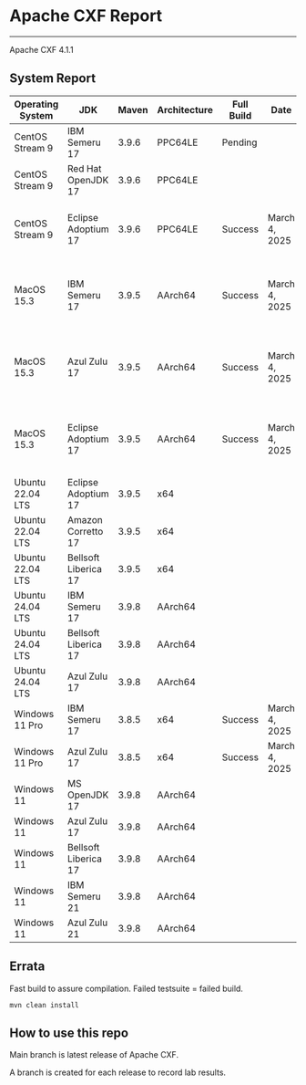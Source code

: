 # Apache CXF Report
--- 

Apache CXF 4.1.1

## System Report

| Operating System    | JDK       | Maven | Architecture | Full Build | Date  | Notes |
|---------------------|-----------|-------|--------------|------------|-------|-------|
| CentOS Stream 9     | IBM Semeru 17  | 3.9.6 | PPC64LE      | Pending  |  | |
| CentOS Stream 9     | Red Hat OpenJDK 17  | 3.9.6 | PPC64LE      |   |  | |
| CentOS Stream 9     | Eclipse Adoptium 17  | 3.9.6 | PPC64LE     |Success  | March 4, 2025 | Some failed JAX-RS System Tests |
| MacOS 15.3          | IBM Semeru 17  | 3.9.5 | AArch64      | Success  | March 4, 2025 | Apache CXF SSE Integration System Tests for Tomcat .|
| MacOS 15.3          | Azul Zulu 17  | 3.9.5 | AArch64     |Success | March 4, 2025 | Apache CXF SSE Integration System Tests for Tomcat|
| MacOS 15.3          | Eclipse Adoptium 17  | 3.9.5 | AArch64      |Success | March 4, 2025 | Apache CXF SSE Integration System Tests for Tomcat|
| Ubuntu 22.04 LTS    | Eclipse Adoptium 17  | 3.9.5 | x64     |   |  | |
| Ubuntu 22.04 LTS    | Amazon Corretto 17  | 3.9.5 | x64      |   |  | |
| Ubuntu 22.04 LTS    | Bellsoft Liberica 17  | 3.9.5 | x64     |   |  | |
| Ubuntu 24.04 LTS    | IBM Semeru 17  | 3.9.8 | AArch64      |   |  | |
| Ubuntu 24.04 LTS    | Bellsoft Liberica 17 | 3.9.8 | AArch64      |   |  | |
| Ubuntu 24.04 LTS    | Azul Zulu 17  | 3.9.8 | AArch64      |   |  | |
| Windows 11 Pro      | IBM Semeru 17  | 3.8.5 | x64      | Success  | March 4, 2025 | |
| Windows 11 Pro      | Azul Zulu 17  | 3.8.5 | x64      | Success  | March 4, 2025 | |
| Windows 11       | MS OpenJDK 17  | 3.9.8 | AArch64      |   |  | |
| Windows 11       | Azul Zulu 17  | 3.9.8 | AArch64      |   |  | |
| Windows 11       | Bellsoft Liberica 17  | 3.9.8 | AArch64      |   |  | |
| Windows 11       | IBM Semeru 21  | 3.9.8 | AArch64      |   |  | |
| Windows 11       | Azul Zulu 21  | 3.9.8 | AArch64      |   |  | |



## Errata


Fast build to assure compilation. Failed testsuite = failed build.
```
mvn clean install
```

## How to use this repo

Main branch is latest release of Apache CXF.

A branch is created for each release to record lab results.
